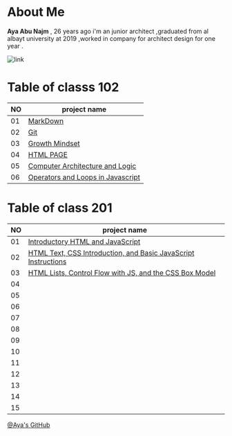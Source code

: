 # About Me 
**Aya Abu Najm** , 26 years ago i'm an junior architect ,graduated from al albayt university at 2019 ,worked in company for architect design for one year . 

![link](https://image.shutterstock.com/image-photo/little-girl-plays-superhero-on-260nw-381097729.jpg)
#  Table of classs 102
NO | project name   
---|------
01 | [MarkDown](Read-01.md)
02 | [Git](Read-02.md)
03 | [Growth Mindset](lab02.md)
04 | [HTML PAGE](Read-04)
05 | [Computer Architecture and Logic ](Read-04b)
06 | [Operators and Loops in Javascript](Read-05)

#  Table of class 201

NO  | project name 
--- |------
01  | [ Introductory HTML and JavaScript](class-01.md)
02  | [HTML Text, CSS Introduction, and Basic JavaScript           Instructions](class-02.md)
03  |[ HTML Lists, Control Flow with JS, and the CSS Box Model](class-03.md)
04  | 
05 | 
06 |
07 |
08 |
09 |
10 |
11 |
12 |
13 |
14 |
15 |

[@Aya's GitHub](https://github.com/Aya-AbuNajm)